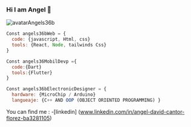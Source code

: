 ### Hi I am Angel 👋

![avatarAngels36b](https://user-images.githubusercontent.com/40722950/215373433-0024177a-5301-436d-a52d-cd4a451b08c9.png)

```js
Const angels36bWeb = {
  code: {javascript, Html, css}
  tools: {React, Node, tailwinds Css}
}

Const angels36MobilDevp ={
  code:{Dart}
  tools:{Flutter}
}

Const angels36bElectronicDesigner = {
  hardware: {MicroChip / Arduino}
  langueaje: {C++ AND OOP (OBJECT ORIENTED PROGRAMMING) }
```

You can find me :
   -[linkedin] (www.linkedin.com/in/angel-david-cantor-florez-ba3281105)

<!--
**angels36b/angels36b** is a ✨ _special_ ✨ repository because its `README.md` (this file) appears on your GitHub profile.

Here are some ideas to get you started:

- 🔭 I’m currently working on ...
- 🌱 I’m currently learning ...
- 👯 I’m looking to collaborate on ...
- 🤔 I’m looking for help with ...
- 💬 Ask me about ...
- 📫 How to reach me: ...
- 😄 Pronouns: ...
- ⚡ Fun fact: ...
-->
